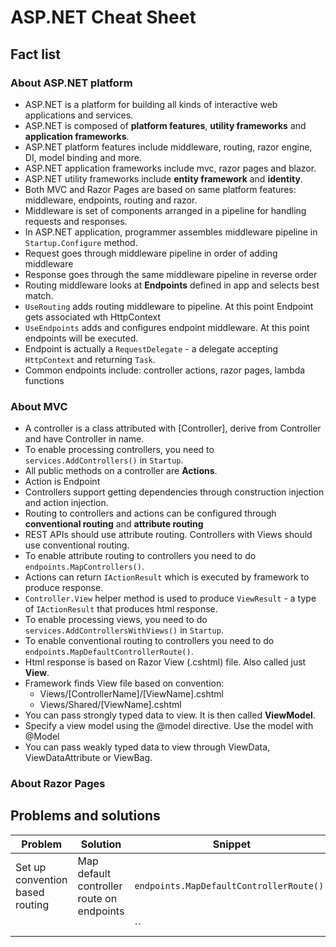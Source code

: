 ﻿# ASP.NET Cheat Sheet

## Fact list

### About ASP.NET platform

- ASP.NET is a platform for building all kinds of interactive web applications and services.
- ASP.NET is composed of **platform features**, **utility frameworks** and **application frameworks**.
- ASP.NET platform features include middleware, routing, razor engine, DI, model binding and more.
- ASP.NET application frameworks include mvc, razor pages and blazor.
- ASP.NET utility frameworks include **entity framework** and **identity**.
- Both MVC and Razor Pages are based on same platform features: middleware, endpoints, routing and razor.
- Middleware is set of components arranged in a pipeline for handling requests and responses.
- In ASP.NET application, programmer assembles middleware pipeline in `Startup.Configure` method.
- Request goes through middleware pipeline in order of adding middleware
- Response goes through the same middleware pipeline in reverse order
- Routing middleware looks at **Endpoints** defined in app and selects best match.
- `UseRouting` adds routing middleware to pipeline. At this point Endpoint gets associated wth HttpContext
- `UseEndpoints` adds and configures endpoint middleware. At this point endpoints will be executed.
- Endpoint is actually a `RequestDelegate` - a delegate accepting `HttpContext` and returning `Task`.
- Common endpoints include: controller actions, razor pages, lambda functions

### About MVC

- A controller is a class attributed with [Controller], derive from Controller and have Controller in name.
- To enable processing controllers, you need to `services.AddControllers()` in `Startup`.
- All public methods on a controller are **Actions**.
- Action is Endpoint
- Controllers support getting dependencies through construction injection and action injection.
- Routing to controllers and actions can be configured through **conventional routing** and **attribute routing**
- REST APIs should use attribute routing. Controllers with Views should use conventional routing.
- To enable attribute routing to controllers you need to do `endpoints.MapControllers()`.
- Actions can return `IActionResult` which is executed by framework to produce response.
- `Controller.View` helper method is used to produce `ViewResult` - a type of `IActionResult` that produces html response. 
- To enable processing views, you need to do `services.AddControllersWithViews()` in `Startup`.
- To enable conventional routing to controllers you need to do `endpoints.MapDefaultControllerRoute()`.
- Html response is based on Razor View (.cshtml) file. Also called just **View**.
- Framework finds View file based on convention:
    - Views/[ControllerName]/[ViewName].cshtml
    - Views/Shared/[ViewName].cshtml
- You can pass strongly typed data to view. It is then called **ViewModel**.
- Specify a view model using the @model directive. Use the model with @Model
- You can pass weakly typed data to view through ViewData, ViewDataAttribute or ViewBag.

### About Razor Pages


## Problems and solutions

| Problem | Solution | Snippet |
| ------- | -------- | ------- |
| Set up convention based routing | Map default controller route on endpoints | `endpoints.MapDefaultControllerRoute();` |
|  |  | `` |